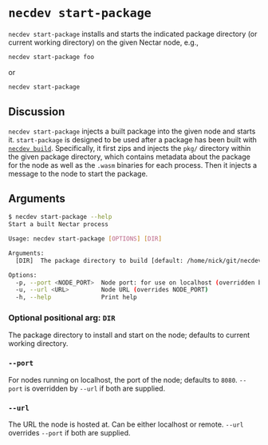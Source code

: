 # `necdev start-package`

`necdev start-package` installs and starts the indicated package directory (or current working directory) on the given Nectar node, e.g.,

```bash
necdev start-package foo
```

or

```bash
necdev start-package
```

## Discussion

`necdev start-package` injects a built package into the given node and starts it.
`start-package` is designed to be used after a package has been built with [`necdev build`](./build.md).
Specifically, it first zips and injects the `pkg/` directory within the given package directory, which contains metadata about the package for the node as well as the `.wasm` binaries for each process.
Then it injects a message to the node to start the package.

## Arguments

```bash
$ necdev start-package --help
Start a built Nectar process

Usage: necdev start-package [OPTIONS] [DIR]

Arguments:
  [DIR]  The package directory to build [default: /home/nick/git/necdev]

Options:
  -p, --port <NODE_PORT>  Node port: for use on localhost (overridden by URL) [default: 8080]
  -u, --url <URL>         Node URL (overrides NODE_PORT)
  -h, --help              Print help
```

### Optional positional arg: `DIR`

The package directory to install and start on the node; defaults to current working directory.

### `--port`

For nodes running on localhost, the port of the node; defaults to `8080`.
`--port` is overridden by `--url` if both are supplied.

### `--url`

The URL the node is hosted at.
Can be either localhost or remote.
`--url` overrides `--port` if both are supplied.
